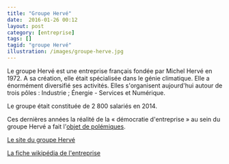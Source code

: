 ```yaml
---
title: "Groupe Hervé"
date:  2016-01-26 00:12
layout: post
category: [entreprise]
tags: []
tagid: "groupe Hervé"
illustration: /images/groupe-herve.jpg
---
```


Le groupe Hervé est une entreprise français fondée par Michel Hervé en 1972. A sa création, elle était spécialisée dans le génie climatique. Elle a énormément diversifié ses activités. Elles s'organisent aujourd'hui autour de trois pôles : Industrie ; Énergie - Services et Numérique.

Le groupe était constituée de 2 800 salariés en 2014.

Ces dernières années la réalité de la « démocratie d'entreprise » au sein du groupe Hervé a fait l'[objet de polémiques](/procès/2021/01/20/l-envers-du-decor-sur-la-democratie-d-entreprise-par-michel-herve/).

[Le site du groupe Hervé](http://www.groupeherve.com/)

[La fiche wikipédia de l'entreprise](https://fr.wikipedia.org/wiki/Groupe_Herv%C3%A9)
